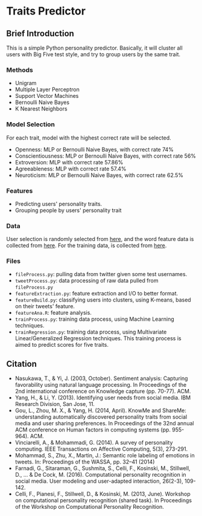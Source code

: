 # Traits Predictor

## Brief Introduction

This is a simple Python personality predictor. Basically, it will cluster all users with Big Five test style, and try to group users by the same trait.

### Methods

- Unigram
- Multiple Layer Perceptron
- Support Vector Machines
- Bernoulli Naive Bayes
- K Nearest Neighbors

### Model Selection

For each trait, model with the highest correct rate will be selected.

- Openness: MLP or Bernoulli Naive Bayes, with correct rate 74%
- Conscientiousness: MLP or Bernoulli Naive Bayes, with correct rate 56%
- Extroversion: MLP with correct rate 57.86%
- Agreeableness: MLP with correct rate 57.4%
- Neuroticism: MLP or Bernoulli Naive Bayes, with correct rate 62.5%

### Features
- Predicting users' personality traits.
- Grouping people by users' personality trait

### Data

User selection is randomly selected from [here](http://friendorfollow.com/twitter/most-followers/), and the word feature data is collected from [here](https://github.com/mhbashari/NRC-Persian-Lexicon). For the training data, is collected from [here](http://mypersonality.org/wiki/doku.php?id=download_databases).



### Files
- ```fileProcess.py```: pulling data from twitter given some test usernames.
- ```tweetProcess.py```: data processing of raw data pulled from ```fileProcess.py```
- ```featureExtraction.py```: feature extraction and I/O to better format.
- ```featureBuild.py```: classifying users into clusters, using K-means, based on their tweets' feature.
- ```featureAna.R```: feature analysis.
- ```trainProcess.py```: training data process, using Machine Learning techniques.
- ```trainRegression.py```: training data process, using Multivariate Linear/Generalized Regression techniques. This training process is aimed to predict scores for five traits.

## Citation
- Nasukawa, T., & Yi, J. (2003, October). Sentiment analysis: Capturing favorability using natural language processing. In Proceedings of the 2nd international conference on Knowledge capture (pp. 70-77). ACM.
- Yang, H., & Li, Y. (2013). Identifying user needs from social media. IBM Research Division, San Jose, 11.
- Gou, L., Zhou, M. X., & Yang, H. (2014, April). KnowMe and ShareMe: understanding automatically discovered personality traits from social media and user sharing preferences. In Proceedings of the 32nd annual ACM conference on Human factors in computing systems (pp. 955-964). ACM.
- Vinciarelli, A., & Mohammadi, G. (2014). A survey of personality computing. IEEE Transactions on Affective Computing, 5(3), 273-291.
- Mohammad, S., Zhu, X., Martin, J.: Semantic role labeling of emotions in tweets. In: Proceedings of the WASSA, pp. 32–41 (2014)
- Farnadi, G., Sitaraman, G., Sushmita, S., Celli, F., Kosinski, M., Stillwell, D., ... & De Cock, M. (2016). Computational personality recognition in social media. User modeling and user-adapted interaction, 26(2-3), 109-142.
- Celli, F., Pianesi, F., Stillwell, D., & Kosinski, M. (2013, June). Workshop on computational personality recognition (shared task). In Proceedings of the Workshop on Computational Personality Recognition.

